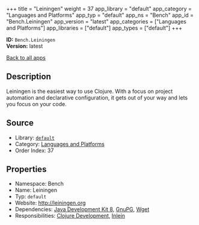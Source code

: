 ﻿+++
title = "Leiningen"
weight = 37
app_library = "default"
app_category = "Languages and Platforms"
app_typ = "default"
app_ns = "Bench"
app_id = "Bench.Leiningen"
app_version = "latest"
app_categories = ["Languages and Platforms"]
app_libraries = ["default"]
app_types = ["default"]
+++

**ID:** `Bench.Leiningen`  
**Version:** latest  
<!--more-->

[Back to all apps](/apps/)

## Description
Leiningen is the easiest way to use Clojure.
With a focus on project automation and declarative configuration,
it gets out of your way and lets you focus on your code.

## Source

* Library: [`default`](/app_libraries/default)
* Category: [Languages and Platforms](/app_categories/languages-and-platforms)
* Order Index: 37

## Properties

* Namespace: Bench
* Name: Leiningen
* Typ: `default`
* Website: <http://leiningen.org>
* Dependencies: [Java Development Kit 8](/apps/Bench.JDK8), [GnuPG](/apps/Bench.GnuPG), [Wget](/apps/Bench.Wget)
* Responsibilities: [Clojure Development](/apps/Bench.Group.ClojureDevelopment), [Inlein](/apps/Bench.Inlein)

